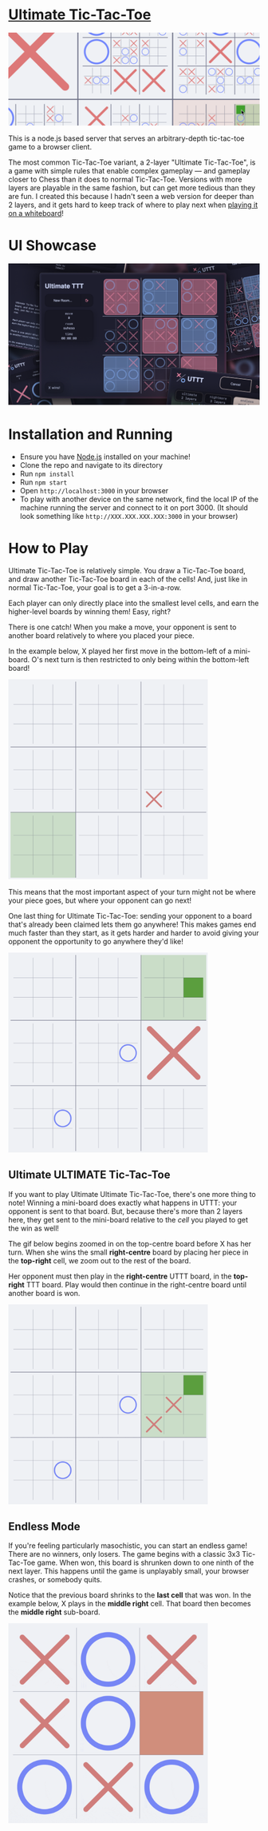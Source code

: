 # [Ultimate Tic-Tac-Toe](https://uttt.ibll.dev)

<picture>
    <source media="(prefers-color-scheme: dark)" srcset="client/assets/preview-dark.png">
    <source media="(prefers-color-scheme: light)" srcset="client/assets/preview-light.png">
    <img alt="A screenshot of the game, depicting tic-tac-toe boards nested inside the cells of other tic-tac-toe cells. X's and O's are placed randomly at different levels of depth in the board." src="client/assets/preview-light.png">
</picture>

This is a node.js based server that serves an arbitrary-depth tic-tac-toe game to a browser client.

The most common Tic-Tac-Toe variant, a 2-layer "Ultimate Tic-Tac-Toe", is a game with simple rules that enable complex
gameplay — and gameplay closer to Chess than it does to normal Tic-Tac-Toe. Versions with more layers are playable in
the same fashion, but can get more tedious than they are fun. I created this because I hadn't seen a web version for
deeper than 2 layers, and it gets hard to keep track of where to play next
when [playing it on a whiteboard](client/assets/whiteboard.jpeg)!

# UI Showcase

<img alt="An image showing different screenshots of the game." src="client/assets/ui-showcase.png">

# Installation and Running

- Ensure you have [Node.js](https://nodejs.org/) installed on your machine!
- Clone the repo and navigate to its directory
- Run `npm install`
- Run `npm start`
- Open `http://localhost:3000` in your browser
- To play with another device on the same network, find the local IP of the machine running the server and connect to it
  on port 3000. (It should look something like `http://XXX.XXX.XXX.XXX:3000` in your browser)

# How to Play

Ultimate Tic-Tac-Toe is relatively simple. You draw a Tic-Tac-Toe board, and draw another Tic-Tac-Toe board in each of
the cells! And, just like in normal Tic-Tac-Toe, your goal is to get a 3-in-a-row.

Each player can only directly place into the smallest level cells, and earn the higher-level boards by winning them!
Easy, right?

There is one catch! When you make a move, your opponent is sent to another board relatively to where you placed your
piece.

In the example below, X played her first move in the bottom-left of a mini-board. O's next turn is then restricted to
only being within the bottom-left board!

<picture>
    <source media="(prefers-color-scheme: dark)" srcset="client/assets/tutorial-1-dark.png">
    <source media="(prefers-color-scheme: light)" srcset="client/assets/tutorial-1-light.png">
    <img alt="A tic-tac-toe board with tic-tac-toe boards in each cell. One of the mini-boards has an X in the bottom-left corner, and the entire bottom-left mini board is highlighted green." src="client/assets/tutorial-1-light.png" width="400">
</picture>

This means that the most important aspect of your turn might not be where your piece goes, but where your opponent can
go next!

One last thing for Ultimate Tic-Tac-Toe: sending your opponent to a board that's already been claimed lets them go
anywhere! This makes games end much faster than they start, as it gets harder and harder to avoid giving your opponent
the opportunity to go anywhere they'd like!

<picture>
    <source media="(prefers-color-scheme: dark)" srcset="client/assets/tutorial-2-dark.gif">
    <source media="(prefers-color-scheme: light)" srcset="client/assets/tutorial-2-light.gif">
    <img alt="A gif demonstrating that being sent to a claimed board lets you go anywhere." src="client/assets/tutorial-2-light.gif" width="400">
</picture>

## Ultimate ULTIMATE Tic-Tac-Toe

If you want to play Ultimate Ultimate Tic-Tac-Toe, there's one more thing to note! Winning a mini-board does exactly
what happens in UTTT: your opponent is sent to that board. But, because there's more than 2 layers here, they get sent
to the mini-board relative to the *cell* you played to get the win as well!

The gif below begins zoomed in on the top-centre board before X has her turn. When she wins the small **right-centre**
board by placing her piece in the **top-right** cell, we zoom out to the rest of the board.

Her opponent must then play in the **right-centre** UTTT board, in the **top-right** TTT board. Play would then continue
in the right-centre board until another board is won.

<picture>
    <source media="(prefers-color-scheme: dark)" srcset="client/assets/tutorial-3-dark.gif">
    <source media="(prefers-color-scheme: light)" srcset="client/assets/tutorial-3-light.gif">
    <img alt="A gif demonstrating multi-level sending." src="client/assets/tutorial-3-light.gif" width="400">
</picture>

## Endless Mode

If you're feeling particularly masochistic, you can start an endless game! There are no winners, only losers. The game begins
with a classic 3x3 Tic-Tac-Toe game.  When won, this board is shrunken down to one ninth of the next layer. This happens
until the game is unplayably small, your browser crashes, or somebody quits.

Notice that the previous board shrinks to the **last cell** that was won. In the example below, X plays in the **middle right** cell.
That board then becomes the **middle right** sub-board.

<picture>
    <source media="(prefers-color-scheme: dark)" srcset="client/assets/tutorial-4-dark.gif">
    <source media="(prefers-color-scheme: light)" srcset="client/assets/tutorial-4-light.gif">
    <img alt="A gif demonstrating endless mode." src="client/assets/tutorial-4-light.gif" width="400">
</picture>
